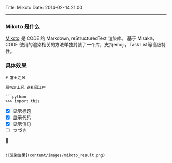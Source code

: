 Title: Mikoto
Date: 2014-02-14 21:00

---
### Mikoto 是什么
[Mikoto](https://github.com/qingfeng/mikoto) 是 CODE 的 Markdown, reStructuredText 渲染库。
基于 Misaka，CODE 使用的渲染相关的方法单独封装了一个库，支持emoji，Task List等高级特性。

### 具体效果

```
# 富士之风

扇携富士风 送礼回江户

```python
>>> import this
```

- [x] 显示标题
- [x] 显示代码
- [x] 显示俳句
- [ ] つづき

:beer:

```

![渲染结果](content/images/mikoto_result.png)